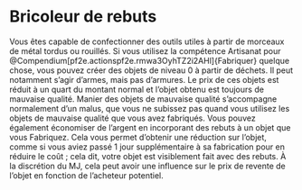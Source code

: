 # Bricoleur de rebuts

<p>Vous êtes capable de confectionner des outils utiles à partir de morceaux de métal tordus ou rouillés. Si vous utilisez la compétence Artisanat pour @Compendium[pf2e.actionspf2e.rmwa3OyhTZ2i2AHl]{Fabriquer} quelque chose, vous pouvez créer des objets de niveau 0 à partir de déchets. Il peut notamment s’agir d’armes, mais pas d’armures. Le prix de ces objets est réduit à un quart du montant normal et l’objet obtenu est toujours de mauvaise qualité. Manier des objets de mauvaise qualité s’accompagne normalement d’un malus, que vous ne subissez pas quand vous utilisez les objets de mauvaise qualité que vous avez fabriqués. Vous pouvez également économiser de l’argent en incorporant des rebuts à un objet que vous Fabriquez. Cela vous permet d’obtenir une réduction sur l’objet, comme si vous aviez passé 1 jour supplémentaire à sa fabrication pour en réduire le coût ; cela dit, votre objet est visiblement fait avec des rebuts. À la discrétion du MJ, cela peut avoir une influence sur le prix de revente de l’objet en fonction de l’acheteur potentiel.</p>